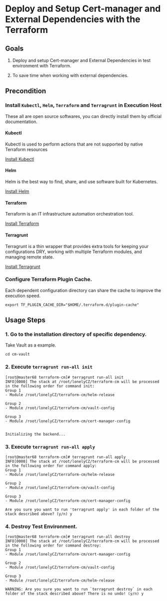 # Deploy and Setup Cert-manager and External Dependencies with the Terraform

## Goals

1. Deploy and setup Cert-manager and External Dependencies in test environment with Terraform.

2. To save time when working with external dependencies.


## Precondition

### Install `Kubectl`, `Helm`, `Terraform` and `Terragrunt` in Execution Host

These all are open source softwares, you can directly install them by official documentation.

#### Kubectl

Kubectl is used to perform actions that are not supported by native Terraform resources

[Install Kubectl](https://kubernetes.io/docs/tasks/tools/#kubectl)

#### Helm

Helm is the best way to find, share, and use software built for Kubernetes.

[Install Helm](https://helm.sh/docs/intro/install/)

#### Terraform

Terraform is an IT infrastructure automation orchestration tool.

[Install Terraform](https://www.terraform.io/downloads)

#### Terragrunt

Terragrunt is a thin wrapper that provides extra tools for keeping your configurations DRY, working with multiple Terraform modules, and managing remote state.

[Install Terragrunt](https://terragrunt.gruntwork.io/docs/getting-started/install/)

### Configure Terraform Plugin Cache.

Each dependent configuration directory can share the cache to improve the execution speed.

```
export TF_PLUGIN_CACHE_DIR="$HOME/.terraform.d/plugin-cache" 
```

## Usage Steps

### 1. Go to the installation directory of specific dependency.

Take Vault as a example.

```
cd cm-vault
```

### 2. Execute `terragrunt run-all init`
```
[root@master68 terraform-cm]# terragrunt run-all init
INFO[0000] The stack at /root/lonelyCZ/terraform-cm will be processed in the following order for command init:
Group 1
- Module /root/lonelyCZ/terraform-cm/helm-release

Group 2
- Module /root/lonelyCZ/terraform-cm/vault-config

Group 3
- Module /root/lonelyCZ/terraform-cm/cert-manager-config
 

Initializing the backend...
```

### 3. Execute `terragrunt run-all apply`

```
[root@master68 terraform-cm]# terragrunt run-all apply
INFO[0000] The stack at /root/lonelyCZ/terraform-cm will be processed in the following order for command apply:
Group 1
- Module /root/lonelyCZ/terraform-cm/helm-release

Group 2
- Module /root/lonelyCZ/terraform-cm/vault-config

Group 3
- Module /root/lonelyCZ/terraform-cm/cert-manager-config
 
Are you sure you want to run 'terragrunt apply' in each folder of the stack described above? (y/n) y
```

### 4. Destroy Test Environment.

```
[root@master68 terraform-cm]# terragrunt run-all destroy
INFO[0000] The stack at /root/lonelyCZ/terraform-cm will be processed in the following order for command destroy:
Group 1
- Module /root/lonelyCZ/terraform-cm/cert-manager-config

Group 2
- Module /root/lonelyCZ/terraform-cm/vault-config

Group 3
- Module /root/lonelyCZ/terraform-cm/helm-release
 
WARNING: Are you sure you want to run `terragrunt destroy` in each folder of the stack described above? There is no undo! (y/n) y
```

